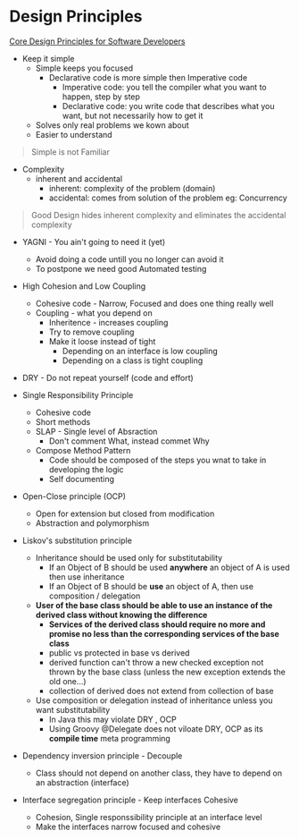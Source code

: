 # Design Principles
[Core Design Principles for Software Developers](https://www.youtube.com/watch?v=llGgO74uXMI&t=4815s)

- Keep it simple
  - Simple keeps you focused
    - Declarative code is more simple then Imperative code 
      - Imperative code: you tell the compiler what you want to happen, step by step
      - Declarative code: you write code that describes what you want, but not necessarily how to get it 
  - Solves only real problems we kown about
  - Easier to understand
> Simple is not Familiar 
- Complexity
  - inherent and accidental
    - inherent: complexity of the problem (domain)
    - accidental: comes from solution of the problem eg: Concurrency

> Good Design hides inherent complexity and eliminates the accidental complexity
 

- YAGNI - You ain't going to need it (yet)
  - Avoid doing a code untill you no longer can avoid it
  - To postpone we need good Automated testing


- High Cohesion and Low Coupling
  - Cohesive code - Narrow, Focused and does one thing really well
  - Coupling - what you depend on
    - Inheritence - increases coupling
    - Try to remove coupling
    - Make it loose instead of tight
      - Depending on an interface is low coupling
      - Depending on a class is tight coupling


- DRY - Do not repeat yourself (code and effort)


- Single Responsibility Principle
  - Cohesive code
  - Short methods
  - SLAP - Single level of Absraction
    - Don't comment What, instead commet Why
  - Compose Method Pattern
    - Code should be composed of the steps you wnat to take in developing the logic
    - Self documenting
 
 
- Open-Close principle (OCP)
  - Open for extension but closed from modification
  - Abstraction and polymorphism


- Liskov's substitution principle
  - Inheritance should be used only for substitutability
    - If an Object of B should be used **anywhere** an object of A is used then use inheritance
    - If an Object of B should be **use** an object of A, then use composition / delegation		
  - **User of the base class should be able to use an instance of the derived class without knowing the difference**
      - **Services of the derived class should require no more and promise no less than the corresponding services of the base class**
      - public vs protected in base vs derived
      - derived function can't throw a new checked exception not thrown by the base class (unless the new exception extends the old one...) 
      - collection of derived does not extend from collection of base
  - Use composition or delegation instead of inheritance unless you want substitutability
    - In Java this may violate DRY , OCP		
    - Using Groovy @Delegate does not viloate DRY, OCP as its **compile time** meta programming		


- Dependency inversion principle - Decouple
    - Class should not depend on another class, they have to depend on an abstraction (interface)


- Interface segregation principle - Keep interfaces Cohesive
  - Cohesion, Single responssibility principle at an interface level
  - Make the interfaces narrow focused and cohesive
